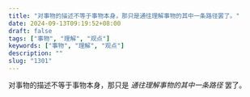 ```yaml
---
title: "对事物的描述不等于事物本身，那只是通往理解事物的其中一条路径罢了。"
date: 2024-09-13T09:19:52+08:00
draft: false
tags: ["事物", "理解", "观点"]
keywords: ["事物", "理解", "观点"]
description: ""
slug: "1301"
---
```


对事物的描述不等于事物本身，那只是 *通往理解事物的其中一条路径* 罢了。
